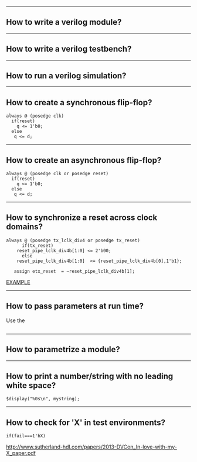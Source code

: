 
----
## How to write a verilog module?

----
## How to write a verilog testbench?

----
## How to run a verilog simulation?

----
## How to create a synchronous flip-flop?
```
always @ (posedge clk)
  if(reset)
    q <= 1'b0;
  else
   q <= d;
```
----
## How to create an asynchronous flip-flop?
```
always @ (posedge clk or posedge reset)
  if(reset)
    q <= 1'b0;
  else
   q <= d;
```
----
## How to synchronize a reset across clock domains?
```
always @ (posedge tx_lclk_div4 or posedge tx_reset)
      if(tx_reset)
	reset_pipe_lclk_div4b[1:0] <= 2'b00;
      else
	reset_pipe_lclk_div4b[1:0]  <= {reset_pipe_lclk_div4b[0],1'b1};   

   assign etx_reset  = ~reset_pipe_lclk_div4b[1];
```
[EXAMPLE](http://github.com/parallella/oh/elink/hdl/etx_clocks.v)

----
## How to pass parameters at run time?

Use the 

```

```

----
## How to parametrize a module?

----
## How to print a number/string with no leading white space?
```
$display("%0s\n", mystring);
```
----
## How to check for 'X' in test environments?
```
if(fail===1'bX)
```

http://www.sutherland-hdl.com/papers/2013-DVCon_In-love-with-my-X_paper.pdf





